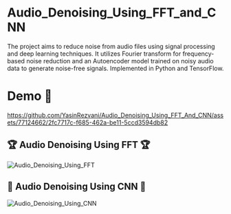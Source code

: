 # Audio_Denoising_Using_FFT_and_CNN
The project aims to reduce noise from audio files using signal processing and deep learning techniques. It utilizes Fourier transform for frequency-based noise reduction and an Autoencoder model trained on noisy audio data to generate noise-free signals. Implemented in Python and TensorFlow.
# Demo :tada:
https://github.com/YasinRezvani/Audio_Denoising_Using_FFT_And_CNN/assets/77124662/2fc7717c-f685-462a-be11-5ccd3594db82
## :trophy: Audio Denoising Using FFT :trophy:
![Audio_Denoising_Using_FFT](https://github.com/YasinRezvani/Audio_Denoising_Using_FFT_And_CNN/assets/77124662/8bc09715-590f-4005-b1fb-b9027a4f23d4)

## :dart: Audio Denoising Using CNN :dart:
![Audio_Denoising_Using_CNN](https://github.com/YasinRezvani/Audio_Denoising_Using_FFT_And_CNN/assets/77124662/b8873d52-819a-45ee-bbd2-0037cf09c30c)
